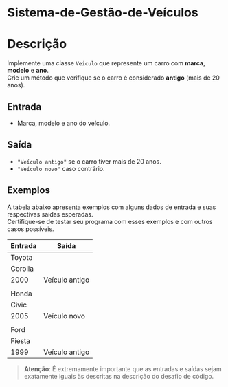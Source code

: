 # Sistema-de-Gestão-de-Veículos
# Descrição

Implemente uma classe `Veiculo` que represente um carro com **marca**, **modelo** e **ano**.  
Crie um método que verifique se o carro é considerado **antigo** (mais de 20 anos).

## Entrada

- Marca, modelo e ano do veículo.

## Saída

- `"Veículo antigo"` se o carro tiver mais de 20 anos.  
- `"Veículo novo"` caso contrário.

## Exemplos

A tabela abaixo apresenta exemplos com alguns dados de entrada e suas respectivas saídas esperadas.  
Certifique-se de testar seu programa com esses exemplos e com outros casos possíveis.

| Entrada         | Saída           |
|----------------|------------------|
| Toyota          |                  |
| Corolla         |                  |
| 2000            | Veículo antigo   |
|                 |                  |
| Honda           |                  |
| Civic           |                  |
| 2005            | Veículo novo     |
|                 |                  |
| Ford            |                  |
| Fiesta          |                  |
| 1999            | Veículo antigo   |

> **Atenção**: É extremamente importante que as entradas e saídas sejam exatamente iguais às descritas na descrição do desafio de código.
